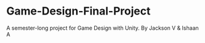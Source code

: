 # Game-Design-Final-Project
A semester-long project for Game Design with Unity.
By Jackson V & Ishaan A
